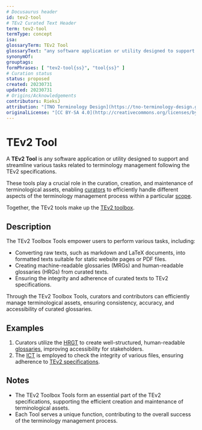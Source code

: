 ```yaml
---
# Docusaurus header
id: tev2-tool
# TEv2 Curated Text Header
term: tev2-tool
termType: concept
isa:
glossaryTerm: TEv2 Tool
glossaryText: "any software application or utility designed to support and streamline various tasks related to terminology management following the TEv2 specifications."
synonymOf: 
grouptags: 
formPhrases: [ "tev2-tool{ss}", "tool{ss}" ]
# Curation status
status: proposed
created: 20230731
updated: 20230731
# Origins/Acknowledgements
contributors: RieksJ
attribution: "[TNO Terminology Design](https://tno-terminology-design.github.io/tev2-specifications/docs)"
originalLicense: "[CC BY-SA 4.0](http://creativecommons.org/licenses/by-sa/4.0/?ref=chooser-v1)"
---
```


# TEv2 Tool

A **TEv2 Tool** is any software application or utility designed to support and streamline various tasks related to terminology management following the TEv2 specifications.

These tools play a crucial role in the curation, creation, and maintenance of terminological assets, enabling [curators](@) to efficiently handle different aspects of the terminology management process within a particular [scope](@). 

Together, the TEv2 tools make up the [TEv2 toolbox](@).

## Description

The TEv2 Toolbox Tools empower users to perform various tasks, including:

- Converting raw texts, such as markdown and LaTeX documents, into formatted texts suitable for static website pages or PDF files.
- Creating machine-readable glossaries (MRGs) and human-readable glossaries (HRGs) from curated texts.
- Ensuring the integrity and adherence of curated texts to TEv2 specifications.

Through the TEv2 Toolbox Tools, curators and contributors can efficiently manage terminological assets, ensuring consistency, accuracy, and accessibility of curated glossaries.

## Examples

1. Curators utilize the [HRGT](@) to create well-structured, human-readable [glossaries](@), improving accessibility for stakeholders.
2. The [ICT](@) is employed to check the integrity of various files, ensuring adherence to [TEv2 specifications](/docs-spec-files).

## Notes

- The TEv2 Toolbox Tools form an essential part of the TEv2 specifications, supporting the efficient creation and maintenance of terminological assets.
- Each Tool serves a unique function, contributing to the overall success of the terminology management process.

